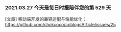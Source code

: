 ### 2021.03.27 今天是每日时报陪伴您的第 529 天

[文章] 移动端开发的兼容适配与性能优化：<https://github.com/chokcoco/cnblogsArticle/issues/25>
